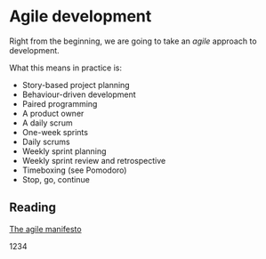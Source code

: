 # Agile development

Right from the beginning, we are going to take an *agile* approach to development.

What this means in practice is:

* Story-based project planning
* Behaviour-driven development
* Paired programming
* A product owner
* A daily scrum
* One-week sprints
* Daily scrums
* Weekly sprint planning
* Weekly sprint review and retrospective 
* Timeboxing (see Pomodoro)
* Stop, go, continue

## Reading

[The agile manifesto](http://agilemanifesto.org/)

1234